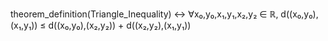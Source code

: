 theorem_definition(Triangle_Inequality) ↔
    ∀x₀,y₀,x₁,y₁,x₂,y₂ ∈ ℝ,
    d((x₀,y₀),(x₁,y₁)) ≤ d((x₀,y₀),(x₂,y₂)) + d((x₂,y₂),(x₁,y₁))
